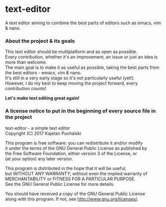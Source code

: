 # text-editor
A text editor aiming to combine the best parts of editors such as emacs, vim & nano.

### About the project & its goals

This text editor should be mulitplatform and as open as possible.  
Every contribution, whether it's an improvement, an issue or just an idea is more than welcome.  
The main goal is to make it as useful as possible, taking the best parts from the best editors - emacs, vim & nano.  
It's still in a very early stage so it's not particularly useful (yet!).  
However, I do my best to keep moving the project forward, every contribution counts!

**Let's make text editing great again!**

### A license notice to put in the beginning of every source file in the project

text-editor - a simple text editor  
Copyright (C) 2017 Kajetan Puchalski

This program is free software: you can redistribute it and/or modify  
it under the terms of the GNU General Public License as published by  
the Free Software Foundation, either version 3 of the License, or  
(at your option) any later version.  

This program is distributed in the hope that it will be useful,  
but WITHOUT ANY WARRANTY; without even the implied warranty of  
MERCHANTABILITY or FITNESS FOR A PARTICULAR PURPOSE.  
See the GNU General Public License for more details.  

You should have received a copy of the GNU General Public License  
along with this program.  If not, see <http://www.gnu.org/licenses/>.  

